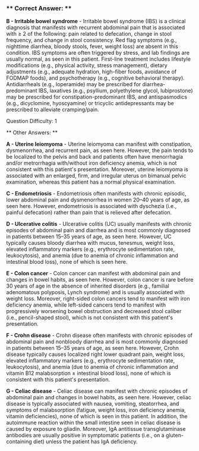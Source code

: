 ### ** Correct Answer: **

**B - Irritable bowel syndrome** - Irritable bowel syndrome (IBS) is a clinical diagnosis that manifests with recurrent abdominal pain that is associated with ≥ 2 of the following: pain related to defecation, change in stool frequency, and change in stool consistency. Red flag symptoms (e.g., nighttime diarrhea, bloody stools, fever, weight loss) are absent in this condition. IBS symptoms are often triggered by stress, and lab findings are usually normal, as seen in this patient. First-line treatment includes lifestyle modifications (e.g., physical activity, stress management), dietary adjustments (e.g., adequate hydration, high-fiber foods, avoidance of FODMAP foods), and psychotherapy (e.g., cognitive behavioral therapy). Antidiarrheals (e.g., loperamide) may be prescribed for diarrhea-predominant IBS, laxatives (e.g., psyllium, polyethylene glycol, lubiprostone) may be prescribed for constipation-predominant IBS, and antispasmodics (e.g., dicyclomine, hyoscyamine) or tricyclic antidepressants may be prescribed to alleviate cramping/pain.

Question Difficulty: 1

** Other Answers: **

**A - Uterine leiomyoma** - Uterine leiomyoma can manifest with constipation, dysmenorrhea, and recurrent pain, as seen here. However, the pain tends to be localized to the pelvis and back and patients often have menorrhagia and/or metrorrhagia with/without iron deficiency anemia, which is not consistent with this patient's presentation. Moreover, uterine leiomyoma is associated with an enlarged, firm, and irregular uterus on bimanual pelvic examination, whereas this patient has a normal physical examination.

**C - Endometriosis** - Endometriosis often manifests with chronic episodic, lower abdominal pain and dysmenorrhea in women 20–40 years of age, as seen here. However, endometriosis is associated with dyschezia (i.e., painful defecation) rather than pain that is relieved after defecation.

**D - Ulcerative colitis** - Ulcerative colitis (UC) usually manifests with chronic episodes of abdominal pain and diarrhea and is most commonly diagnosed in patients between 15–35 years of age, as seen here. However, UC typically causes bloody diarrhea with mucus, tenesmus, weight loss, elevated inflammatory markers (e.g., erythrocyte sedimentation rate, leukocytosis), and anemia (due to anemia of chronic inflammation and intestinal blood loss), none of which is seen here.

**E - Colon cancer** - Colon cancer can manifest with abdominal pain and changes in bowel habits, as seen here. However, colon cancer is rare before 30 years of age in the absence of inherited disorders (e.g., familial adenomatous polyposis, Lynch syndrome) and is usually associated with weight loss. Moreover, right-sided colon cancers tend to manifest with iron deficiency anemia, while left-sided cancers tend to manifest with progressively worsening bowel obstruction and decreased stool caliber (i.e., pencil-shaped stool), which is not consistent with this patient's presentation.

**F - Crohn disease** - Crohn disease often manifests with chronic episodes of abdominal pain and nonbloody diarrhea and is most commonly diagnosed in patients between 15–35 years of age, as seen here. However, Crohn disease typically causes localized right lower quadrant pain, weight loss, elevated inflammatory markers (e.g., erythrocyte sedimentation rate, leukocytosis), and anemia (due to anemia of chronic inflammation and vitamin B12 malabsorption ± intestinal blood loss), none of which is consistent with this patient's presentation.

**G - Celiac disease** - Celiac disease can manifest with chronic episodes of abdominal pain and changes in bowel habits, as seen here. However, celiac disease is typically associated with nausea, vomiting, steatorrhea, and symptoms of malabsorption (fatigue, weight loss, iron deficiency anemia, vitamin deficiencies), none of which is seen in this patient. In addition, the autoimmune reaction within the small intestine seen in celiac disease is caused by exposure to gliadin. Moreover, IgA antitissue transglutaminase antibodies are usually positive in symptomatic patients (i.e., on a gluten-containing diet) unless the patient has IgA deficiency.

